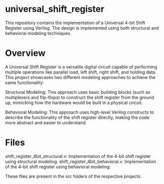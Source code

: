 # universal_shift_register

This repository contains the implementation of a Universal 4-bit Shift Register using Verilog. The design is implemented using both structural and behavioral modeling techniques.

# Overview
A Universal Shift Register is a versatile digital circuit capable of performing multiple operations like parallel load, left shift, right shift, and holding data. This project showcases two different modeling approaches to achieve the same functionality:

Structural Modeling: This approach uses basic building blocks (such as multiplexers and flip-flops) to construct the shift register from the ground up, mimicking how the hardware would be built in a physical circuit.

Behavioral Modeling: This approach uses high-level Verilog constructs to describe the functionality of the shift register directly, making the code more abstract and easier to understand.

# Files
shift_register_4bit_structural.v: Implementation of the 4-bit shift register using structural modeling.
shift_register_4bit_behavioral.v: Implementation of the 4-bit shift register using behavioral modeling.

These files are present in the src folders of the respective projects.
